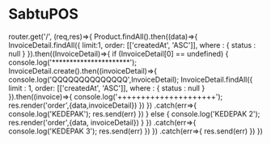 # SabtuPOS

router.get('/', (req,res)=>{
  Product.findAll().then((data)=>{
    InvoiceDetail.findAll({
      limit:1,
      order: [['createdAt', 'ASC']],
      where : {
        status : null
      }
    }).then((InvoiceDetail)=>{
      if (InvoiceDetail[0] == undefined) {
        console.log('**********************');
        InvoiceDetail.create().then((invoiceDetail)=>{
          console.log('QQQQQQQQQQQQQQ',InvoiceDetail);
          InvoiceDetail.findAll({
            limit : 1,
            order: [['createdAt', 'ASC']],
            where : {
              status : null
            }
          }).then((invoice)=>{
            console.log('+++++++++++++++++++++');
            res.render('order',{data,invoiceDetail})
          })
        })
        .catch(err=>{
          console.log('KEDEPAK');
          res.send(err)
        })
      } else {
        console.log('KEDEPAK 2');
        res.render('order',{data, invoiceDetail})
      }
    })
    .catch(err=>{
      console.log('KEDEPAK 3');
      res.send(err)
    })
  })
  .catch(err=>{
    res.send(err)
  })
})
